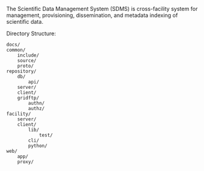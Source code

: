 The Scientific Data Management System (SDMS) is cross-facility system for management, provisioning, dissemination, and metadata indexing of scientific data.

Directory Structure:
```
docs/ 
common/
    include/
    source/
    proto/
repository/
    db/
        api/
    server/
    client/
    gridftp/
        authn/
        authz/
facility/
    server/
    client/
        lib/
            test/
        cli/
        python/
web/
    app/
    proxy/
```
